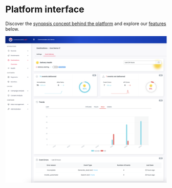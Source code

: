 # Platform interface

Discover the [synopsis concept behind the platform](../features/integrations/concepts.md) and explore our [features ](../features/integrations/)below.

![](<../.gitbook/assets/image (18) (1).png>)
